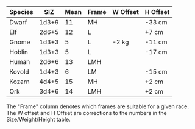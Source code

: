 |Species|SIZ  |Mean|Frame|W Offset|H Offset|
|-------|-----|----|-----|--------|--------|
|Dwarf  |1d3+9|  11|  MH |        |  -33 cm|
|Elf    |2d6+5|  12| L   |        |   +7 cm|
|Gnome  |1d3+3|   5| L   |   -2 kg|  -11 cm|
|Hoblin |1d3+3|   5| L   |        |  -17 cm|
|Human  |2d6+6|  13| LMH |        |        |
|Kovold |1d4+3|   6| LM  |        |  -15 cm|
|Kozarn |4d4+5|  15|  MH |        |   +2 cm|
|Ork    |3d4+6|  14| LMH |        |   +2 cm|

The "Frame" column denotes which frames are suitable for a given race. The W offset and H Offset are corrections to the numbers in the Size/Weight/Height table.